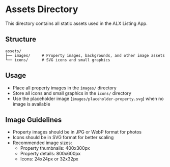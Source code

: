 # Assets Directory

This directory contains all static assets used in the ALX Listing App.

## Structure

```
assets/
├── images/     # Property images, backgrounds, and other image assets
└── icons/      # SVG icons and small graphics
```

## Usage

- Place all property images in the `images/` directory
- Store all icons and small graphics in the `icons/` directory
- Use the placeholder image (`images/placeholder-property.svg`) when no image is available

## Image Guidelines

- Property images should be in JPG or WebP format for photos
- Icons should be in SVG format for better scaling
- Recommended image sizes:
  - Property thumbnails: 400x300px
  - Property details: 800x600px
  - Icons: 24x24px or 32x32px 